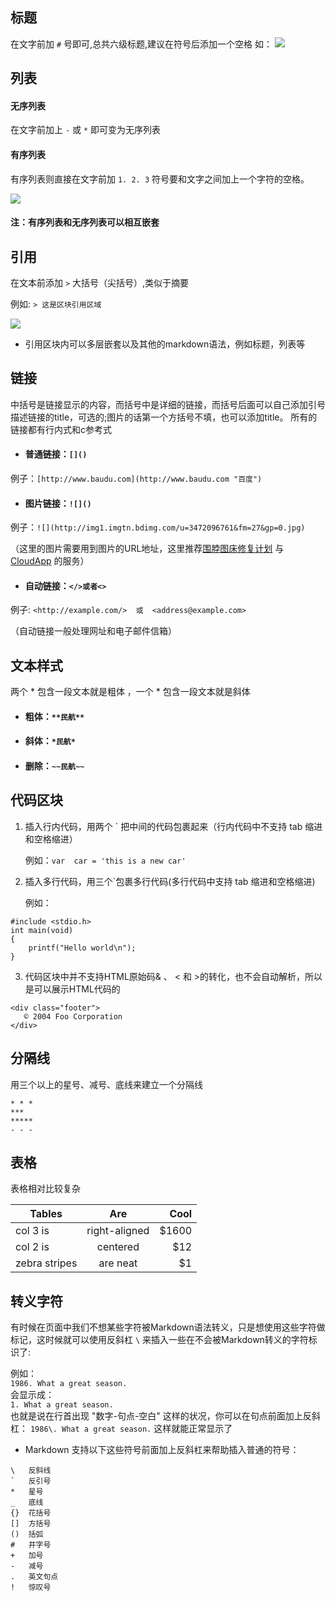 ## **标题**
在文字前加 `#` 号即可,总共六级标题,建议在符号后添加一个空格
如：
![](http://ww1.sinaimg.cn/large/6aee7dbbgw1effeaclhiyj20eh09cwez.jpg)

## **列表**

#### 无序列表
在文字前加上  `-` 或  `*`  即可变为无序列表

#### 有序列表
有序列表则直接在文字前加 `1. 2. 3` 符号要和文字之间加上一个字符的空格。

![](http://ww4.sinaimg.cn/large/6aee7dbbgw1effew5aftij20d80bz3yw.jpg)

#### 注：有序列表和无序列表可以相互嵌套


## **引用**
在文本前添加 `>` 大括号（尖括号）,类似于摘要

例如: `> 这是区块引用区域`

![](http://ww3.sinaimg.cn/large/6aee7dbbgw1effezhonxlj20e009c3yu.jpg)

* 引用区块内可以多层嵌套以及其他的markdown语法，例如标题，列表等


## **链接**
中括号是链接显示的内容，而括号中是详细的链接，而括号后面可以自己添加引号描述链接的title，可选的;图片的话第一个方括号不填，也可以添加title。 所有的链接都有行内式和c参考式

* #### 普通链接：`[]()`
   
例子：`[http://www.baudu.com](http://www.baudu.com "百度")`

* #### 图片链接：`![]()`
  
例子：`![](http://img1.imgtn.bdimg.com/u=3472096761&fm=27&gp=0.jpg)`

（这里的图片需要用到图片的URL地址，这里推荐[围脖图床修复计划](http://weibotuchuang.sinaapp.com/) 与 [CloudApp](https://www.getcloudapp.com/) 的服务）

* #### 自动链接：`</>或者<>`
例子: `<http://example.com/>  或  <address@example.com>`

（自动链接一般处理网址和电子邮件信箱）


## **文本样式**

两个 * 包含一段文本就是粗体 ，一个 * 包含一段文本就是斜体  

* #### 粗体：`**民航**`

* #### 斜体：`*民航*`

* #### 删除：`~~民航~~`


## 代码区块

1. 插入行内代码，用两个 ` 把中间的代码包裹起来（行内代码中不支持 tab 缩进和空格缩进）

    例如：`var  car = 'this is a new car'`

2. 插入多行代码，用三个`包裹多行代码(多行代码中支持 tab 缩进和空格缩进)   

    例如：
```
#include <stdio.h>
int main(void)
{
    printf("Hello world\n");
}
```
3. 代码区块中并不支持HTML原始码& 、 < 和 >的转化，也不会自动解析，所以是可以展示HTML代码的
```
<div class="footer">
   © 2004 Foo Corporation
</div>
```


## 分隔线

用三个以上的星号、减号、底线来建立一个分隔线

`* * *`  
`***`   
`*****`   
`- - -`  


## 表格
表格相对比较复杂 

| Tables        | Are           | Cool  |
| ------------- |:-------------:| -----:|
| col 3 is      | right-aligned | $1600 |
| col 2 is      | centered      |   $12 |
| zebra stripes | are neat      |    $1 |

## **转义字符**

有时候在页面中我们不想某些字符被Markdown语法转义，只是想使用这些字符做标记，这时候就可以使用反斜杠 `\` 来插入一些在不会被Markdown转义的字符标识了:

例如：   
`1986. What a great season.`    
会显示成：  
`1. What a great season.`  
也就是说在行首出现 "数字-句点-空白" 这样的状况，你可以在句点前面加上反斜杠：
`1986\. What a great season.`  这样就能正常显示了

* Markdown 支持以下这些符号前面加上反斜杠来帮助插入普通的符号：
```
\   反斜线
`   反引号
*   星号
_   底线
{}  花括号
[]  方括号
()  括弧
#   井字号
+   加号
-   减号
.   英文句点
!   惊叹号

```




